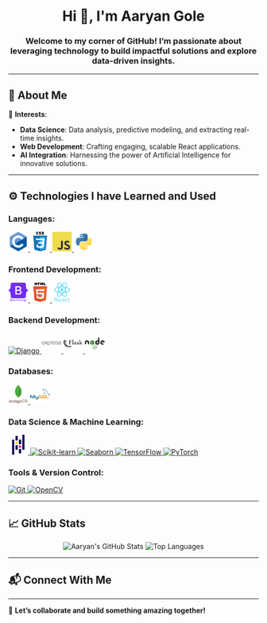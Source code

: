 <h1 align="center">Hi 👋, I'm Aaryan Gole</h1>
<h3 align="center">Welcome to my corner of GitHub! I’m passionate about leveraging technology to build impactful solutions and explore data-driven insights.</h3>

---

## 💼 **About Me**  
🎯 **Interests**:  
- **Data Science**: Data analysis, predictive modeling, and extracting real-time insights.  
- **Web Development**: Crafting engaging, scalable React applications.  
- **AI Integration**: Harnessing the power of Artificial Intelligence for innovative solutions.  

---

## ⚙️ **Technologies I have Learned and Used**
<h3 align="left">Languages:</h3>
<p align="left">
  <a href="https://www.cprogramming.com/" target="_blank" rel="noreferrer"> <img src="https://raw.githubusercontent.com/devicons/devicon/master/icons/c/c-original.svg" alt="C" width="40" height="40"/> </a>
  <a href="https://www.w3schools.com/css/" target="_blank" rel="noreferrer"> <img src="https://raw.githubusercontent.com/devicons/devicon/master/icons/css3/css3-original-wordmark.svg" alt="CSS" width="40" height="40"/> </a>
  <a href="https://developer.mozilla.org/en-US/docs/Web/JavaScript" target="_blank" rel="noreferrer"> <img src="https://raw.githubusercontent.com/devicons/devicon/master/icons/javascript/javascript-original.svg" alt="JavaScript" width="40" height="40"/> </a>
  <a href="https://www.python.org" target="_blank" rel="noreferrer"> <img src="https://raw.githubusercontent.com/devicons/devicon/master/icons/python/python-original.svg" alt="Python" width="40" height="40"/> </a>
</p>

<h3 align="left">Frontend Development:</h3>
<p align="left">
  <a href="https://getbootstrap.com" target="_blank" rel="noreferrer"> <img src="https://raw.githubusercontent.com/devicons/devicon/master/icons/bootstrap/bootstrap-plain-wordmark.svg" alt="Bootstrap" width="40" height="40"/> </a>
  <a href="https://www.w3.org/html/" target="_blank" rel="noreferrer"> <img src="https://raw.githubusercontent.com/devicons/devicon/master/icons/html5/html5-original-wordmark.svg" alt="HTML5" width="40" height="40"/> </a>
  <a href="https://reactjs.org/" target="_blank" rel="noreferrer"> <img src="https://raw.githubusercontent.com/devicons/devicon/master/icons/react/react-original-wordmark.svg" alt="React" width="40" height="40"/> </a>
</p>

<h3 align="left">Backend Development:</h3>
<p align="left">
  <a href="https://www.djangoproject.com/" target="_blank" rel="noreferrer"> <img src="https://cdn.worldvectorlogo.com/logos/django.svg" alt="Django" width="40" height="40"/> </a>
  <a href="https://expressjs.com" target="_blank" rel="noreferrer"> <img src="https://raw.githubusercontent.com/devicons/devicon/master/icons/express/express-original-wordmark.svg" alt="Express" width="40" height="40"/> </a>
  <a href="https://flask.palletsprojects.com/" target="_blank" rel="noreferrer"> 
  <img src="https://raw.githubusercontent.com/devicons/devicon/master/icons/flask/flask-original-wordmark.svg" alt="Flask" width="40" height="40"/> 
  </a>
  <a href="https://nodejs.org" target="_blank" rel="noreferrer"> <img src="https://raw.githubusercontent.com/devicons/devicon/master/icons/nodejs/nodejs-original-wordmark.svg" alt="NodeJS" width="40" height="40"/> </a>
</p>

<h3 align="left">Databases:</h3>
<p align="left">
  <a href="https://www.mongodb.com/" target="_blank" rel="noreferrer"> <img src="https://raw.githubusercontent.com/devicons/devicon/master/icons/mongodb/mongodb-original-wordmark.svg" alt="MongoDB" width="40" height="40"/> </a>
  <a href="https://www.mysql.com/" target="_blank" rel="noreferrer"> <img src="https://raw.githubusercontent.com/devicons/devicon/master/icons/mysql/mysql-original-wordmark.svg" alt="MySQL" width="40" height="40"/> </a>
</p>

<h3 align="left">Data Science & Machine Learning:</h3>
<p align="left">
  <a href="https://pandas.pydata.org/" target="_blank" rel="noreferrer"> <img src="https://raw.githubusercontent.com/devicons/devicon/2ae2a900d2f041da66e950e4d48052658d850630/icons/pandas/pandas-original.svg" alt="Pandas" width="40" height="40"/> </a>
  <a href="https://scikit-learn.org/" target="_blank" rel="noreferrer"> <img src="https://upload.wikimedia.org/wikipedia/commons/0/05/Scikit_learn_logo_small.svg" alt="Scikit-learn" width="40" height="40"/> </a>
  <a href="https://seaborn.pydata.org/" target="_blank" rel="noreferrer"> <img src="https://seaborn.pydata.org/_images/logo-mark-lightbg.svg" alt="Seaborn" width="40" height="40"/> </a>
  <a href="https://www.tensorflow.org" target="_blank" rel="noreferrer"> <img src="https://www.vectorlogo.zone/logos/tensorflow/tensorflow-icon.svg" alt="TensorFlow" width="40" height="40"/> </a>
  <a href="https://pytorch.org/" target="_blank" rel="noreferrer"> <img src="https://www.vectorlogo.zone/logos/pytorch/pytorch-icon.svg" alt="PyTorch" width="40" height="40"/> </a>
</p>

<h3 align="left">Tools & Version Control:</h3>
<p align="left">
  <a href="https://git-scm.com/" target="_blank" rel="noreferrer"> <img src="https://www.vectorlogo.zone/logos/git-scm/git-scm-icon.svg" alt="Git" width="40" height="40"/> </a>
  <a href="https://opencv.org/" target="_blank" rel="noreferrer"> <img src="https://www.vectorlogo.zone/logos/opencv/opencv-icon.svg" alt="OpenCV" width="40" height="40"/> </a>
</p>

---

## 📈 **GitHub Stats**
<p align="center">
  <img src="https://github-readme-stats.vercel.app/api?username=AaryanGole26&show_icons=true&theme=radical" alt="Aaryan's GitHub Stats" width="49%"/>
  <img src="https://github-readme-stats.vercel.app/api/top-langs/?username=AaryanGole26&layout=compact&theme=radical" alt="Top Languages" width="49%"/>
</p>

---

## 📬 **Connect With Me**
<p align="center">
  <a href="https://www.linkedin.com/in/aaryan-gole" target="_blank">
    <i class="fab fa-linkedin" style="font-size: 40px;"></i>
  </a>
  <a href="mailto:goleaaryan7@gmail.com">
    <i class="fab fa-google" style="font-size: 40px;"></i>
  </a>
  <a href="https://kaggle.com/aaryangole" target="_blank">
    <i class="fab fa-kaggle" style="font-size: 40px;"></i>
  </a>
  <a href="https://instagram.com/aryn.gole" target="_blank">
    <i class="fab fa-instagram" style="font-size: 40px;"></i>
  </a>
</p>

---

🌟 **Let’s collaborate and build something amazing together!**
